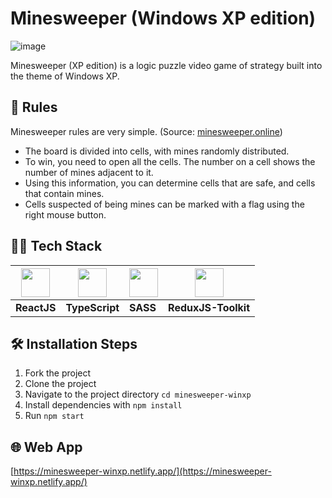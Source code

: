 # Minesweeper (Windows XP edition)
![image](https://user-images.githubusercontent.com/77449219/187055818-8cc0698f-587d-40a7-933b-0065772d204e.png)

Minesweeper (XP edition) is a logic puzzle video game of strategy built into the theme of Windows XP.

## 📜 Rules
Minesweeper rules are very simple. (Source: [minesweeper.online](https://minesweeper.online/))
- The board is divided into cells, with mines randomly distributed. 
- To win, you need to open all the cells. The number on a cell shows the number of mines adjacent to it.
- Using this information, you can determine cells that are safe, and cells that contain mines.
- Cells suspected of being mines can be marked with a flag using the right mouse button.

## 🧑‍💻 Tech Stack
| <img src="https://cdn.jsdelivr.net/gh/devicons/devicon/icons/react/react-original.svg" width=46/>  | <img src="https://cdn.jsdelivr.net/gh/devicons/devicon/icons/typescript/typescript-original.svg" width=46 /> | <img src="https://cdn.jsdelivr.net/gh/devicons/devicon/icons/sass/sass-original.svg" width=46/> | <img src="https://cdn.jsdelivr.net/gh/devicons/devicon/icons/redux/redux-original.svg" width=46/> |
|---|---|---|---|
|<b>ReactJS</b>|<b>TypeScript</b>|<b>SASS</b>|<b>ReduxJS-Toolkit</b>|


## 🛠️ Installation Steps

1. Fork the project
2. Clone the project
3. Navigate to the project directory `cd minesweeper-winxp`
4. Install dependencies with `npm install`
5. Run `npm start`

## 🌐 Web App
[https://minesweeper-winxp.netlify.app/](https://minesweeper-winxp.netlify.app/)

